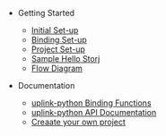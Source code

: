 * Getting Started
	* [Initial Set-up](/?id=initial-set-up-important)
	* [Binding Set-up](/?id=binding-set-up)
	* [Project Set-up](/?id=project-set-up)
	* [Sample Hello Storj](/?id=sample-hello-storj)
	* [Flow Diagram](/?id=flow-diagram)
	
* Documentation
	* [uplink-python Binding Functions](/library.md)
	* [uplink-python API Documentation](/binding.html)
	* [Creaate your own project](/tutorial.md)

